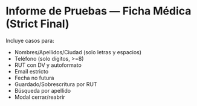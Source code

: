 # Informe de Pruebas — Ficha Médica (Strict Final)
Incluye casos para:
- Nombres/Apellidos/Ciudad (solo letras y espacios)
- Teléfono (solo dígitos, >=8)
- RUT con DV y autoformato
- Email estricto
- Fecha no futura
- Guardado/Sobrescritura por RUT
- Búsqueda por apellido
- Modal cerrar/reabrir
